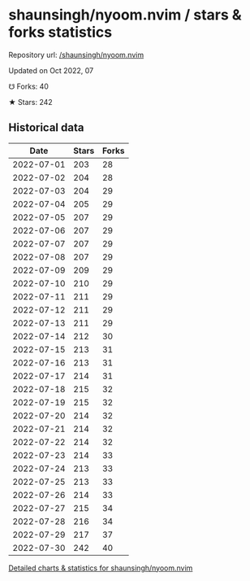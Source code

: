 # shaunsingh/nyoom.nvim / stars & forks statistics

Repository url: [/shaunsingh/nyoom.nvim](https://github.com/shaunsingh/nyoom.nvim)

Updated on Oct 2022, 07

☋ Forks: 40

★ Stars: 242

## Historical data
| Date | Stars | Forks |
|------|-------|-------|
| 2022-07-01 | 203 | 28 | 
| 2022-07-02 | 204 | 28 | 
| 2022-07-03 | 204 | 29 | 
| 2022-07-04 | 205 | 29 | 
| 2022-07-05 | 207 | 29 | 
| 2022-07-06 | 207 | 29 | 
| 2022-07-07 | 207 | 29 | 
| 2022-07-08 | 207 | 29 | 
| 2022-07-09 | 209 | 29 | 
| 2022-07-10 | 210 | 29 | 
| 2022-07-11 | 211 | 29 | 
| 2022-07-12 | 211 | 29 | 
| 2022-07-13 | 211 | 29 | 
| 2022-07-14 | 212 | 30 | 
| 2022-07-15 | 213 | 31 | 
| 2022-07-16 | 213 | 31 | 
| 2022-07-17 | 214 | 31 | 
| 2022-07-18 | 215 | 32 | 
| 2022-07-19 | 215 | 32 | 
| 2022-07-20 | 214 | 32 | 
| 2022-07-21 | 214 | 32 | 
| 2022-07-22 | 214 | 32 | 
| 2022-07-23 | 214 | 33 | 
| 2022-07-24 | 213 | 33 | 
| 2022-07-25 | 213 | 33 | 
| 2022-07-26 | 214 | 33 | 
| 2022-07-27 | 215 | 34 | 
| 2022-07-28 | 216 | 34 | 
| 2022-07-29 | 217 | 37 | 
| 2022-07-30 | 242 | 40 | 


[Detailed charts & statistics for shaunsingh/nyoom.nvim](https://reviewgithub.com/rep/shaunsingh/nyoom.nvim)
